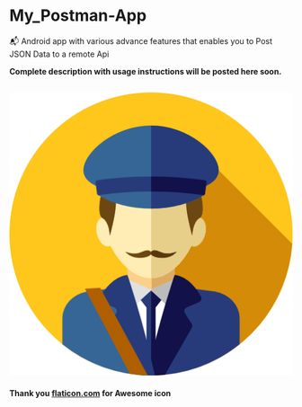 # My_Postman-App
📬 Android app with various advance features that enables you to Post JSON Data to a remote Api

**Complete description with usage instructions will be posted here soon.**


![My Postman](https://github.com/NitishGadangi/My_Postman-App/blob/master/ic_main.png?raw=true)
--------------------------------
**Thank you [flaticon.com](https://www.flaticon.com) for Awesome icon**
